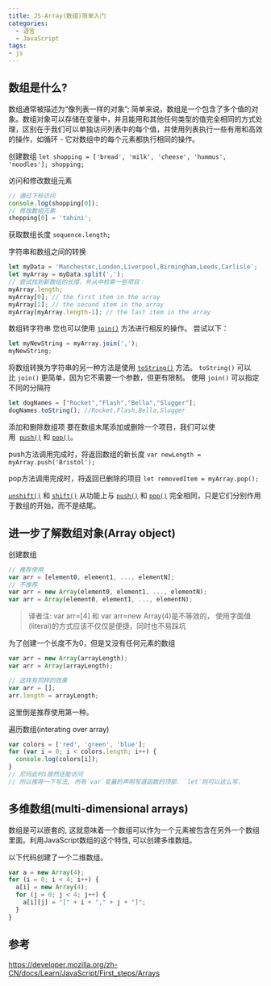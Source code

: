 ```yaml
---
title: JS-Array(数组)简单入门
categories:
  - 语言
  - JavaScript
tags:
- js
---
```


## 数组是什么?

数组通常被描述为“像列表一样的对象”; 简单来说，数组是一个包含了多个值的对象。数组对象可以存储在变量中，并且能用和其他任何类型的值完全相同的方式处理，区别在于我们可以单独访问列表中的每个值，并使用列表执行一些有用和高效的操作，如循环 - 它对数组中的每个元素都执行相同的操作。

创建数组
`let shopping = ['bread', 'milk', 'cheese', 'hummus', 'noodles'];
shopping;`

访问和修改数组元素

```js
// 通过下标访问
console.log(shopping[0]);
// 修改数组元素
shopping[0] = 'tahini';
```

获取数组长度
`sequence.length;`

字符串和数组之间的转换

```js
let myData = 'Manchester,London,Liverpool,Birmingham,Leeds,Carlisle';
let myArray = myData.split(',');
// 尝试找到新数组的长度，并从中检索一些项目：
myArray.length;
myArray[0]; // the first item in the array
myArray[1]; // the second item in the array
myArray[myArray.length-1]; // the last item in the array
```

数组转字符串
您也可以使用 [`join()`](https://developer.mozilla.org/zh-CN/docs/Web/JavaScript/Reference/Global_Objects/Array/join "join() 方法将一个数组（或一个类数组对象）的所有元素连接成一个字符串并返回这个字符串。如果数组只有一个项目，那么将返回该项目而不使用分隔符。") 方法进行相反的操作。 尝试以下：

```js
let myNewString = myArray.join(',');
myNewString;
```

将数组转换为字符串的另一种方法是使用 [`toString()`](https://developer.mozilla.org/zh-CN/docs/Web/JavaScript/Reference/Global_Objects/Array/toString "toString() 返回一个字符串，表示指定的数组及其元素。") 方法。 `toString()` 可以比 `join()` 更简单，因为它不需要一个参数，但更有限制。 使用 `join()` 可以指定不同的分隔符

```js
let dogNames = ["Rocket","Flash","Bella","Slugger"];
dogNames.toString(); //Rocket,Flash,Bella,Slugger
```

添加和删除数组项
要在数组末尾添加或删除一个项目，我们可以使用  [`push()`](https://developer.mozilla.org/zh-CN/docs/Web/JavaScript/Reference/Global_Objects/Array/push "push() 方法将一个或多个元素添加到数组的末尾，并返回该数组的新长度。") 和 [`pop()`](https://developer.mozilla.org/zh-CN/docs/Web/JavaScript/Reference/Global_Objects/Array/pop "pop()方法从数组中删除最后一个元素，并返回该元素的值。此方法更改数组的长度。")。

push方法调用完成时，将返回数组的新长度
`var newLength = myArray.push('Bristol');`

pop方法调用完成时，将返回已删除的项目
`let removedItem = myArray.pop();`

[`unshift()`](https://developer.mozilla.org/zh-CN/docs/Web/JavaScript/Reference/Global_Objects/Array/unshift "unshift() 方法将一个或多个元素添加到数组的开头，并返回该数组的新长度(该方法修改原有数组)。") 和 [`shift()`](https://developer.mozilla.org/zh-CN/docs/Web/JavaScript/Reference/Global_Objects/Array/shift "shift() 方法从数组中删除第一个元素，并返回该元素的值。此方法更改数组的长度。") 从功能上与 [`push()`](https://developer.mozilla.org/zh-CN/docs/Web/JavaScript/Reference/Global_Objects/Array/push "push() 方法将一个或多个元素添加到数组的末尾，并返回该数组的新长度。") 和 [`pop()`](https://developer.mozilla.org/zh-CN/docs/Web/JavaScript/Reference/Global_Objects/Array/pop "pop()方法从数组中删除最后一个元素，并返回该元素的值。此方法更改数组的长度。") 完全相同，只是它们分别作用于数组的开始，而不是结尾。

## 进一步了解数组对象(Array object)

创建数组

```js
// 推荐使用
var arr = [element0, element1, ..., elementN];
// 不推荐
var arr = new Array(element0, element1, ..., elementN);
var arr = Array(element0, element1, ..., elementN);
```

> 译者注: var arr=[4] 和 var arr=new Array(4)是不等效的，
> 使用字面值(literal)的方式应该不仅仅是便捷，同时也不易踩坑

为了创建一个长度不为0，但是又没有任何元素的数组

```js
var arr = new Array(arrayLength);
var arr = Array(arrayLength);

// 这样有同样的效果
var arr = [];
arr.length = arrayLength;
```

这里倒是推荐使用第一种。

遍历数组(interating over array)

```js
var colors = ['red', 'green', 'blue'];
for (var i = 0; i < colors.length; i++) {
  console.log(colors[i]);
}
// 尼玛此时i居然还能访问
// 所以推荐一下写法, 所有`var`变量的声明写道函数的顶部. `let`则可以这么写.
```

## 多维数组(multi-dimensional arrays)

数组是可以嵌套的, 这就意味着一个数组可以作为一个元素被包含在另外一个数组里面。利用JavaScript数组的这个特性, 可以创建多维数组。

以下代码创建了一个二维数组。

```js
var a = new Array(4);
for (i = 0; i < 4; i++) {
  a[i] = new Array(4);
  for (j = 0; j < 4; j++) {
    a[i][j] = "[" + i + "," + j + "]";
  }
}
```

## 参考

<https://developer.mozilla.org/zh-CN/docs/Learn/JavaScript/First_steps/Arrays>
